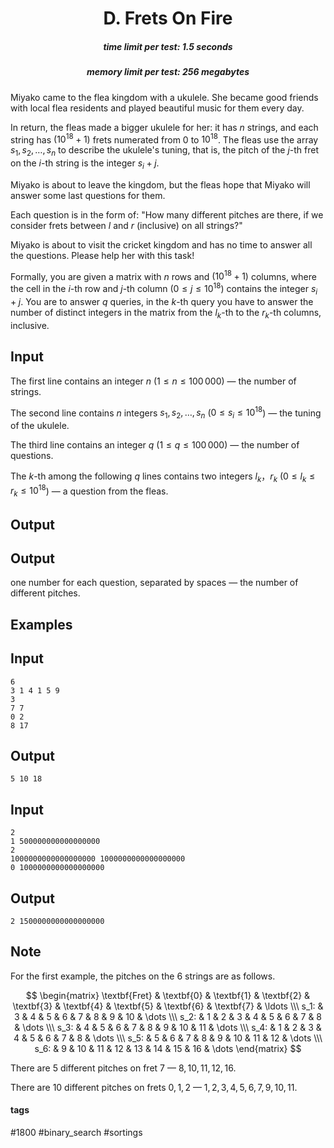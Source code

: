 <h1 style='text-align: center;'> D. Frets On Fire</h1>

<h5 style='text-align: center;'>time limit per test: 1.5 seconds</h5>
<h5 style='text-align: center;'>memory limit per test: 256 megabytes</h5>

Miyako came to the flea kingdom with a ukulele. She became good friends with local flea residents and played beautiful music for them every day.

In return, the fleas made a bigger ukulele for her: it has $n$ strings, and each string has $(10^{18} + 1)$ frets numerated from $0$ to $10^{18}$. The fleas use the array $s_1, s_2, \ldots, s_n$ to describe the ukulele's tuning, that is, the pitch of the $j$-th fret on the $i$-th string is the integer $s_i + j$.

Miyako is about to leave the kingdom, but the fleas hope that Miyako will answer some last questions for them.

Each question is in the form of: "How many different pitches are there, if we consider frets between $l$ and $r$ (inclusive) on all strings?"

Miyako is about to visit the cricket kingdom and has no time to answer all the questions. Please help her with this task!

Formally, you are given a matrix with $n$ rows and $(10^{18}+1)$ columns, where the cell in the $i$-th row and $j$-th column ($0 \le j \le 10^{18}$) contains the integer $s_i + j$. You are to answer $q$ queries, in the $k$-th query you have to answer the number of distinct integers in the matrix from the $l_k$-th to the $r_k$-th columns, inclusive.

## Input

The first line contains an integer $n$ ($1 \leq n \leq 100\,000$) — the number of strings.

The second line contains $n$ integers $s_1, s_2, \ldots, s_n$ ($0 \leq s_i \leq 10^{18}$) — the tuning of the ukulele.

The third line contains an integer $q$ ($1 \leq q \leq 100\,000$) — the number of questions.

The $k$-th among the following $q$ lines contains two integers $l_k$，$r_k$ ($0 \leq l_k \leq r_k \leq 10^{18}$) — a question from the fleas.

## Output

## Output

 one number for each question, separated by spaces — the number of different pitches.

## Examples

## Input


```
6  
3 1 4 1 5 9  
3  
7 7  
0 2  
8 17  

```
## Output


```
5 10 18  

```
## Input


```
2  
1 500000000000000000  
2  
1000000000000000000 1000000000000000000  
0 1000000000000000000  

```
## Output


```
2 1500000000000000000  

```
## Note

For the first example, the pitches on the $6$ strings are as follows.

$$ \begin{matrix} \textbf{Fret} & \textbf{0} & \textbf{1} & \textbf{2} & \textbf{3} & \textbf{4} & \textbf{5} & \textbf{6} & \textbf{7} & \ldots \\\ s_1: & 3 & 4 & 5 & 6 & 7 & 8 & 9 & 10 & \dots \\\ s_2: & 1 & 2 & 3 & 4 & 5 & 6 & 7 & 8 & \dots \\\ s_3: & 4 & 5 & 6 & 7 & 8 & 9 & 10 & 11 & \dots \\\ s_4: & 1 & 2 & 3 & 4 & 5 & 6 & 7 & 8 & \dots \\\ s_5: & 5 & 6 & 7 & 8 & 9 & 10 & 11 & 12 & \dots \\\ s_6: & 9 & 10 & 11 & 12 & 13 & 14 & 15 & 16 & \dots \end{matrix} $$

There are $5$ different pitches on fret $7$ — $8, 10, 11, 12, 16$.

There are $10$ different pitches on frets $0, 1, 2$ — $1, 2, 3, 4, 5, 6, 7, 9, 10, 11$.



#### tags 

#1800 #binary_search #sortings 